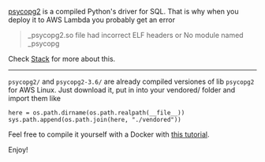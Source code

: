 [psycopg2](http://initd.org/psycopg/) is a compiled Python's driver for SQL. That is why when you deploy it to AWS Lambda you probably get
an error
> _psycopg2.so file had incorrect ELF headers
or
> No module named _psycopg

Check [Stack](https://stackoverflow.com/questions/36607952/using-psycopg2-with-lambda-to-update-redshift-python) for more about this.

---

`psycopg2/` and `psycopg2-3.6/` are already compiled versiones of lib `psycopg2` for AWS Linux.
Just download it, put in into your vendored/ folder and import them like

```
here = os.path.dirname(os.path.realpath(__file__))
sys.path.append(os.path.join(here, "./vendored"))
```

Feel free to compile it yourself with a Docker with [this tutorial](https://serverlesscode.com/post/deploy-scikitlearn-on-lamba/).

Enjoy!
